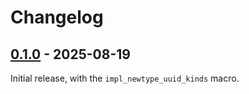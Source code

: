 # Changelog

## [0.1.0] - 2025-08-19

Initial release, with the `impl_newtype_uuid_kinds` macro.

[0.1.0]: https://github.com/oxidecomputer/newtype-uuid/releases/newtype-uuid-macros-0.1.0
